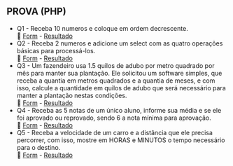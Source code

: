 ## PROVA (PHP)

* Q1 - Receba 10 numeros e coloque em ordem decrescente.<br>
:green_book: 
[Form](questao1.html) - 
[Resultado](questao1-result.php)
* Q2 - Receba 2 numeros e adicione um select com as quatro operações básicas para processá-los.<br>
:green_book: 
[Form](questao2.html) - 
[Resultado](questao2-result.php)
* Q3 - Um fazendeiro usa 1.5 quilos de adubo por metro quadrado por mês para manter sua plantação. Ele solicitou um software simples, que receba a quantia em metros quadrados e a quantia de meses, e com isso, calcule a quantidade em quilos de adubo que será necessário para manter a plantação nestas condições.<br>
:green_book: 
[Form](questao3.html) - 
[Resultado](questao3-result.php)
* Q4 - Receba as 5 notas de um único aluno, informe sua média e se ele foi aprovado ou reprovado, sendo 6 a nota mínima para aprovação.<br>
:green_book: 
[Form](questao4.html) - 
[Resultado](questao4-result.php)
* Q5 - Receba a velocidade de um carro e a distância que ele precisa percorrer, com isso, mostre em HORAS e MINUTOS o tempo necessário para o destino.<br>
:green_book: 
[Form](questao5.html) - 
[Resultado](questao5-result.php)
